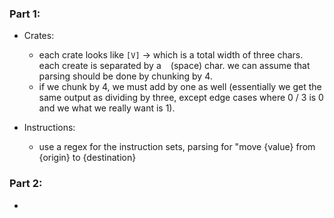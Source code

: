 ### Part 1:
- Crates:
  - each crate looks like `[V]` -> which is a total width of three chars. each create is separated by a ` ` (space) char. we can assume that parsing should be done by chunking by 4.
  - if we chunk by 4, we must add by one as well (essentially we get the same output as dividing by three, except edge cases where 0 / 3 is 0 and we what we really want is 1).

- Instructions:
  - use a regex for the instruction sets, parsing for "move {value} from {origin} to {destination}

### Part 2:
-